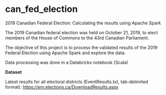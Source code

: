 # can_fed_election
2019 Canadian Federal Election: Calculating the results using Apache Spark

The 2019 Canadian federal election was held on October 21, 2019, to elect members of the House of Commons to the 43rd Canadian Parliament.

The objective of this project is to process the validated results of the 2019 Federal Election using Apache Spark and explore the data.

Data processing was done in a Databricks notebook (Scala)

**Dataset** 

Latest results for all electoral districts (EventResults.txt, tab-delimited format):
https://enr.elections.ca/DownloadResults.aspx
